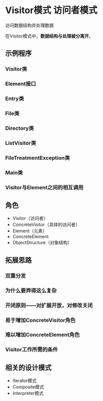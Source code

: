 # Visitor模式 访问者模式

访问数据结构并处理数据

在Visitor模式中，**数据结构与处理被分离开**。

## 示例程序
### Visitor类
### Element接口
### Entry类
### File类
### Directory类
### ListVisitor类
### FileTreatmentException类
### Main类
### Visitor与Element之间的相互调用

## 角色
* Visitor（访问者）
* ConcreteVisitor（具体的访问者）
* Element（元素）
* ConcreteElement
* ObjectStructure（对象结构）

## 拓展思路
### 双重分发
### 为什么要弄得这么复杂
### 开闭原则——对扩展开放，对修改关闭
### 易于增加ConcreteVisitor角色
### 难以增加ConcreteElement角色
### Visitor工作所需的条件

## 相关的设计模式
* Iterator模式
* Composite模式
* Interpreter模式
